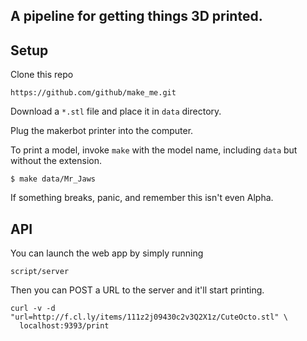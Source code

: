 ## A pipeline for getting things 3D printed.

## Setup

Clone this repo

    https://github.com/github/make_me.git

Download a `*.stl` file and place it in `data` directory.

Plug the makerbot printer into the computer.

To print a model, invoke `make` with the model name,
including `data` but without the extension.

    $ make data/Mr_Jaws

If something breaks, panic, and remember this isn't even Alpha.

## API

You can launch the web app by simply running

    script/server

Then you can POST a URL to the server and it'll start printing.

    curl -v -d "url=http://f.cl.ly/items/111z2j09430c2v3Q2X1z/CuteOcto.stl" \
      localhost:9393/print

